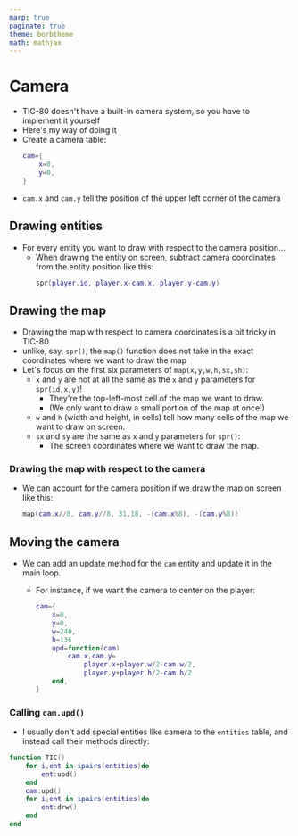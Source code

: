 ```yaml
---
marp: true
paginate: true
theme: borbtheme
math: mathjax
---
```

<!-- headingDivider: 3 -->
<!-- class: invert -->

# Camera

* TIC-80 doesn't have a built-in camera system, so you have to implement it yourself
* Here's my way of doing it
* Create a camera table:
	```lua
	cam={
		x=0,
		y=0,
	}
	```
* `cam.x` and `cam.y` tell the position of the upper left corner of the camera

## Drawing entities

* For every entity you want to draw with respect to the camera position...
  * When drawing the entity on screen, subtract camera coordinates from the entity position like this:
	```lua
	spr(player.id, player.x-cam.x, player.y-cam.y)
	```

## Drawing the map

* Drawing the map with respect to camera coordinates is a bit tricky in TIC-80
* unlike, say, `spr()`, the `map()` function does not take in the exact coordinates where we want to draw the map
* Let's focus on the first six parameters of `map(x,y,w,h,sx,sh)`:
  * `x` and `y` are not at all the same as the `x` and `y` parameters for `spr(id,x,y)`!
    * They're the top-left-most cell of the map we want to draw.
    * (We only want to draw a small portion of the map at once!)
  * `w` and `h` (width and height, in cells) tell how many cells of the map we want to draw on screen.
  * `sx` and `sy` are the same as `x` and `y` parameters for `spr()`:
    * The screen coordinates where we want to draw the map.

### Drawing the map with respect to the camera

* We can account for the camera position if we draw the map on screen like this:
	```lua
	map(cam.x//8, cam.y//8, 31,18, -(cam.x%8), -(cam.y%8))
	```

## Moving the camera

* We can add an update method for the `cam` entity and update it in the main loop.
  * For instance, if we want the camera to center on the player:

	```lua
	cam={
		x=0,
		y=0,
		w=240,
		h=136
		upd=function(cam)
			cam.x,cam.y=
				player.x+player.w/2-cam.w/2,
				player.y+player.h/2-cam.h/2
		end,
	}
	```

### Calling `cam.upd()`

* I usually don't add special entities like camera to the `entities` table, and instead call their methods directly:

```lua
function TIC()
	for i,ent in ipairs(entities)do
		ent:upd()
	end
	cam:upd()
	for i,ent in ipairs(entities)do
		ent:drw()
	end
end
```